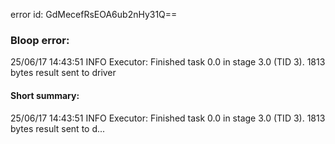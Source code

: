 error id: GdMecefRsEOA6ub2nHy31Q==
### Bloop error:

25/06/17 14:43:51 INFO Executor: Finished task 0.0 in stage 3.0 (TID 3). 1813 bytes result sent to driver
#### Short summary: 

25/06/17 14:43:51 INFO Executor: Finished task 0.0 in stage 3.0 (TID 3). 1813 bytes result sent to d...